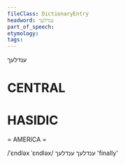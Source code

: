 ```yaml
---
fileClass: DictionaryEntry
headword: ענדלעך
part_of_speech: 
etymology: 
tags: 
---
```

ענדלעך

CENTRAL
========

HASIDIC
=======
= AMERICA = 

/ˈɛndləx ˈɛndləx/ ענדלעך ענדלעך 'finally'